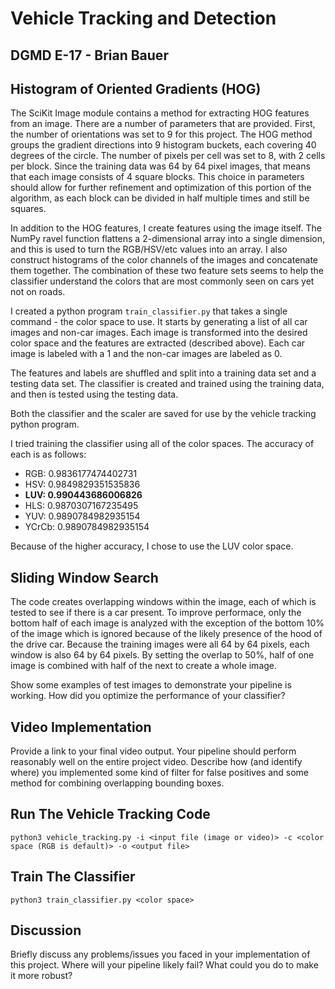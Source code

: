 # Vehicle Tracking and Detection
## DGMD E-17 - Brian Bauer

## Histogram of Oriented Gradients (HOG)
The SciKit Image module contains a method for extracting HOG features from an image.  There are a number of parameters that are provided.  First, the number of orientations was set to 9 for this project.  The HOG method groups the gradient directions into 9 histogram buckets, each covering 40 degrees of the circle.  The number of pixels per cell was set to 8, with 2 cells per block.  Since the training data was 64 by 64 pixel images, that means that each image consists of 4 square blocks.  This choice in parameters should allow for further refinement and optimization of this portion of the algorithm, as each block can be divided in half multiple times and still be squares.

In addition to the HOG features, I create features using the image itself.  The NumPy ravel function flattens a 2-dimensional array into a single dimension, and this is used to turn the RGB/HSV/etc values into an array.  I also construct histograms of the color channels of the images and concatenate them together.  The combination of these two feature sets seems to help the classifier understand the colors that are most commonly seen on cars yet not on roads.

I created a python program ```train_classifier.py``` that takes a single command - the color space to use.  It starts by generating a list of all car images and non-car images.  Each image is transformed into the desired color space and the features are extracted (described above).  Each car image is labeled with a 1 and the non-car images are labeled as 0.

The features and labels are shuffled and split into a training data set and a testing data set.  The classifier is created and trained using the training data, and then is tested using the testing data.

Both the classifier and the scaler are saved for use by the vehicle tracking python program.

I tried training the classifier using all of the color spaces.  The accuracy of each is as follows:
- RGB: 0.9836177474402731
- HSV: 0.9849829351535836
- **LUV: 0.990443686006826**
- HLS: 0.9870307167235495
- YUV: 0.9890784982935154
- YCrCb: 0.9890784982935154

Because of the higher accuracy, I chose to use the LUV color space.

## Sliding Window Search
The code creates overlapping windows within the image, each of which is tested to see if there is a car present.  To improve performace, only the bottom half of each image is analyzed with the exception of the bottom 10% of the image which is ignored because of the likely presence of the hood of the drive car.  Because the training images were all 64 by 64 pixels, each window is also 64 by 64 pixels.  By setting the overlap to 50%, half of one image is combined with half of the next to create a whole image.

Show some examples of test images to demonstrate your pipeline is working.
How did you optimize the performance of your classifier?

## Video Implementation
Provide a link to your final video output.  Your pipeline should perform reasonably well on the entire project video.
Describe how (and identify where) you implemented some kind of filter for false positives and some method for combining overlapping bounding boxes.

## Run The Vehicle Tracking Code
```
python3 vehicle_tracking.py -i <input file (image or video)> -c <color space (RGB is default)> -o <output file>
```

## Train The Classifier
```
python3 train_classifier.py <color space>
```

## Discussion
Briefly discuss any problems/issues you faced in your implementation of this project.
Where will your pipeline likely fail?
What could you do to make it more robust?